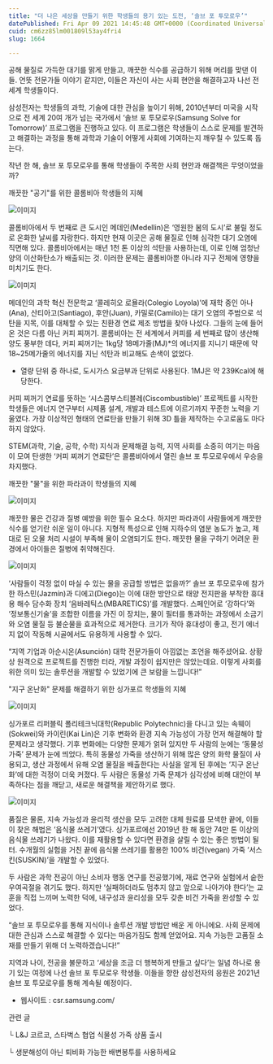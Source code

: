```yaml
---
title: "더 나은 세상을 만들기 위한 학생들의 용기 있는 도전, ‘솔브 포 투모로우’"
datePublished: Fri Apr 09 2021 14:45:48 GMT+0000 (Coordinated Universal Time)
cuid: cm6zz85lm001809l53ay4fri4
slug: 1664

---
```



공해 물질로 가득한 대기를 맑게 만들고, 깨끗한 식수를 공급하기 위해 머리를 맞댄 이들. 언뜻 전문가들 이야기 같지만, 이들은 자신이 사는 사회 현안을 해결하고자 나선 전 세계 학생들이다.

삼성전자는 학생들의 과학, 기술에 대한 관심을 높이기 위해, 2010년부터 미국을 시작으로 전 세계 20여 개가 넘는 국가에서 ‘솔브 포 투모로우(Samsung Solve for Tomorrow)’ 프로그램을 진행하고 있다. 이 프로그램은 학생들이 스스로 문제를 발견하고 해결하는 과정을 통해 과학과 기술이 어떻게 사회에 기여하는지 깨우칠 수 있도록 돕는다.

작년 한 해, 솔브 포 투모로우를 통해 학생들이 주목한 사회 현안과 해결책은 무엇이었을까?

깨끗한 "공기"를 위한 콜롬비아 학생들의 지혜

![이미지](https://cdn.hashnode.com/res/hashnode/image/upload/v1739247776600/96dbca70-eebb-4b40-b201-c3e7bdedf41c.png)

콜롬비아에서 두 번째로 큰 도시인 메데인(Medellin)은 ‘영원한 봄의 도시’로 불릴 정도로 온화한 날씨를 자랑한다. 하지만 현재 이곳은 공해 물질로 인해 심각한 대기 오염에 직면해 있다. 콜롬비아에서는 매년 1천 톤 이상의 석탄을 사용하는데, 이로 인해 엄청난 양의 이산화탄소가 배출되는 것. 이러한 문제는 콜롬비아뿐 아니라 지구 전체에 영향을 미치기도 한다.

![이미지](https://cdn.hashnode.com/res/hashnode/image/upload/v1739247778976/07730f7c-a995-4cd9-83eb-26daa97b751f.jpeg)

메데인의 과학 혁신 전문학교 ‘콜레히오 로욜라(Colegio Loyola)’에 재학 중인 아나(Ana), 산티아고(Santiago), 후안(Juan), 카밀로(Camilo)는 대기 오염의 주범으로 석탄을 지목, 이를 대체할 수 있는 친환경 연료 제조 방법을 찾아 나섰다. 그들의 눈에 들어온 것은 다름 아닌 커피 찌꺼기. 콜롬비아는 전 세계에서 커피를 세 번째로 많이 생산해 양도 풍부한 데다, 커피 찌꺼기는 1kg당 18메가줄(MJ)*의 에너지를 지니기 때문에 약 18~25메가줄의 에너지를 지닌 석탄과 비교해도 손색이 없었다.

* 열량 단위 중 하나로, 도시가스 요금부과 단위로 사용된다. 1MJ은 약 239Kcal에 해당한다.

커피 찌꺼기 연료를 뜻하는 ‘시스콤부스티블레(Ciscombustible)’ 프로젝트를 시작한 학생들은 에너지 연구부터 시제품 설계, 개발과 테스트에 이르기까지 꾸준한 노력을 기울였다. 가장 이상적인 형태의 연료탄을 만들기 위해 3D 틀을 제작하는 수고로움도 마다하지 않았다.

STEM(과학, 기술, 공학, 수학) 지식과 문제해결 능력, 지역 사회를 소중히 여기는 마음이 모여 탄생한 ‘커피 찌꺼기 연료탄’은 콜롬비아에서 열린 솔브 포 투모로우에서 우승을 차지했다.

깨끗한 "물"을 위한 파라과이 학생들의 지혜

![이미지](https://cdn.hashnode.com/res/hashnode/image/upload/v1739247780548/1c047131-74d7-452a-90c9-0b0ce24cd3d8.png)

깨끗한 물은 건강과 질병 예방을 위한 필수 요소다. 하지만 파라과이 사람들에게 깨끗한 식수를 얻기란 쉬운 일이 아니다. 지형적 특성으로 인해 지하수의 염분 농도가 높고, 제대로 된 오물 처리 시설이 부족해 물이 오염되기도 한다. 깨끗한 물을 구하기 어려운 환경에서 아이들은 질병에 취약해진다.

![이미지](https://cdn.hashnode.com/res/hashnode/image/upload/v1739247782582/3548c6ef-c7ac-47a9-8149-fbbd95f39474.jpeg)

‘사람들이 걱정 없이 마실 수 있는 물을 공급할 방법은 없을까?’ 솔브 포 투모로우에 참가한 하스민(Jazmín)과 디에고(Diego)는 이에 대한 방안으로 태양 전지판을 부착한 휴대용 해수 담수화 장치 ‘음바레틱스(MBARETICS)’를 개발했다. 스페인어로 ‘강하다’와 ‘정보통신기술’을 조합한 이름을 가진 이 장치는, 물이 필터를 통과하는 과정에서 소금기와 오염 물질 등 불순물을 효과적으로 제거한다. 크기가 작아 휴대성이 좋고, 전기 에너지 없이 작동해 시골에서도 유용하게 사용할 수 있다.

“지역 기업과 아순시온(Asunción) 대학 전문가들이 아낌없는 조언을 해주셨어요. 상황상 원격으로 프로젝트를 진행한 터라, 개발 과정이 쉽지만은 않았는데요. 이렇게 사회를 위한 의미 있는 솔루션을 개발할 수 있었기에 큰 보람을 느낍니다!”

"지구 온난화" 문제를 해결하기 위한 싱가포르 학생들의 지혜

![이미지](https://cdn.hashnode.com/res/hashnode/image/upload/v1739247783929/8fc20db6-e3b2-4024-a795-c1aaaa7f8ba0.png)

싱가포르 리퍼블릭 폴리테크닉대학(Republic Polytechnic)을 다니고 있는 속웨이(Sokwei)와 카이린(Kai Lin)은 기후 변화와 환경 지속 가능성이 가장 먼저 해결해야 할 문제라고 생각했다. 기후 변화에는 다양한 문제가 얽혀 있지만 두 사람의 눈에는 ‘동물성 가죽’ 문제가 눈에 띄었다. 특히 동물성 가죽을 생산하기 위해 많은 양의 화학 물질이 사용되고, 생산 과정에서 유해 오염 물질을 배출한다는 사실을 알게 된 후에는 ‘지구 온난화’에 대한 걱정이 더욱 커졌다. 두 사람은 동물성 가죽 문제가 심각성에 비해 대안이 부족하다는 점을 깨닫고, 새로운 해결책을 제안하기로 했다.

![이미지](https://cdn.hashnode.com/res/hashnode/image/upload/v1739247785512/86d9cb35-dcef-43ce-ad50-287e85445c4c.jpeg)

품질은 물론, 지속 가능성과 윤리적 생산을 모두 고려한 대체 원료를 모색한 끝에, 이들이 찾은 해법은 ‘음식물 쓰레기’였다. 싱가포르에선 2019년 한 해 동안 74만 톤 이상의 음식물 쓰레기가 나왔다. 이를 재활용할 수 있다면 환경을 살릴 수 있는 좋은 방법이 될 터. 수개월의 실험을 거친 끝에 음식물 쓰레기를 활용한 100% 비건(vegan) 가죽 ‘서스킨(SUSKIN)’을 개발할 수 있었다.

두 사람은 과학 전공이 아닌 소비자 행동 연구를 전공했기에, 재료 연구와 실험에서 숱한 우여곡절을 겪기도 했다. 하지만 ‘실패하더라도 멈추지 않고 앞으로 나아가야 한다’는 교훈을 직접 느끼며 노력한 덕에, 내구성과 윤리성을 모두 갖춘 비건 가죽을 완성할 수 있었다.

“솔브 포 투모로우를 통해 지식이나 솔루션 개발 방법만 배운 게 아니에요. 사회 문제에 대한 관심과 스스로 해결할 수 있다는 마음가짐도 함께 얻었어요. 지속 가능한 고품질 소재를 만들기 위해 더 노력하겠습니다!”

지역과 나이, 전공을 불문하고 ‘세상을 조금 더 행복하게 만들고 싶다’는 일념 하나로 용기 있는 여정에 나선 솔브 포 투모로우 학생들. 이들을 향한 삼성전자의 응원은 2021년 솔브 포 투모로우를 통해 계속될 예정이다.

- 웹사이트 : csr.samsung.com/

관련 글

└ L&J 코르코, 스타벅스 협업 식물성 가죽 상품 출시

└ 생분해성이 아닌 퇴비화 가능한 배변봉투를 사용하세요